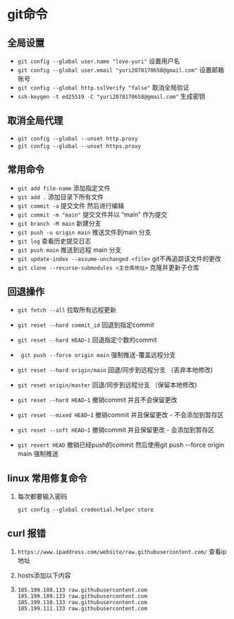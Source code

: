 # git命令

## 全局设置

+ ``` git config --global user.name "love-yuri" ``` 设置用户名
+ ``` git config --global user.email "yuri2078170658@gmail.com" ``` 设置邮箱账号
+ ``` git config --global http.sslVerify "false" ``` 取消全局验证
+ `ssh-keygen -t ed25519 -C "yuri2078170658@gmail.com"` 生成密钥

## 取消全局代理

+ ``` git config --global --unset http.proxy ```
+ ``` git config --global --unset https.proxy ```

## 常用命令

+ ``` git add file-name ``` 添加指定文件
+ ``` git add . ``` 添加目录下所有文件
+ ``` git commit -a ``` 提交文件 然后进行编辑
+ ``` git commit -m "main" ``` 提交文件并以 “main” 作为提交
+ ``` git branch -M main ``` 新建分支
+ ``` git push -u origin main ``` 推送文件到main 分支
+ ``` git log ``` 查看历史提交日志
+ ``` git push main ``` 推送到远程 main 分支
+ `git update-index --assume-unchanged <file>` git不再追踪该文件的更改   
+ `git clone --recurse-submodules <主仓库地址>` 克隆并更新子仓库

## 回退操作

- ```` git fetch --all ```` 拉取所有远程更新
- ``` git reset --hard commit_id ``` 回退到指定commit
- `git reset --hard HEAD~1` 回退指定个数的commit
- ` git push --force origin main` 强制推送-覆盖远程分支

- `git reset --hard origin/main` 回退/同步到远程分支 （丢弃本地修改)
- `git reset origin/master` 回退/同步到远程分支 （保留本地修改)
- `git reset --hard HEAD~1` 撤销commit 并且不会保留更改
- `git reset --mixed HEAD~1` 撤销commit 并且保留更改 - 不会添加到暂存区
- `git reset --soft HEAD~1` 撤销commit 并且保留更改 - 会添加到暂存区
- `git revert HEAD` 撤销已经push的commit 然后使用git push --force origin main 强制推送

## linux 常用修复命令

1. 每次都要输入密码

     ` git config --global credential.helper store `

## curl 报错

1. `https://www.ipaddress.com/website/raw.githubusercontent.com/` 查看ip地址

2. hosts添加以下内容

3. ```
   185.199.108.133 raw.githubusercontent.com 
   185.199.109.133 raw.githubusercontent.com 
   185.199.110.133 raw.githubusercontent.com 
   185.199.111.133 raw.githubusercontent.com 
   ```
